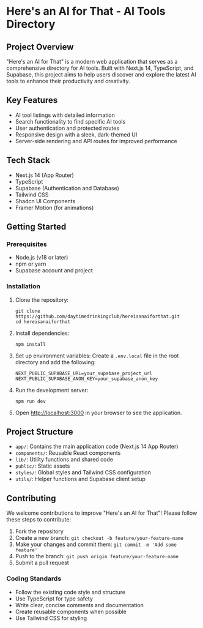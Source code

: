 # Here's an AI for That - AI Tools Directory

## Project Overview

"Here's an AI for That" is a modern web application that serves as a comprehensive directory for AI tools. Built with Next.js 14, TypeScript, and Supabase, this project aims to help users discover and explore the latest AI tools to enhance their productivity and creativity.

## Key Features

- AI tool listings with detailed information
- Search functionality to find specific AI tools
- User authentication and protected routes
- Responsive design with a sleek, dark-themed UI
- Server-side rendering and API routes for improved performance

## Tech Stack

- Next.js 14 (App Router)
- TypeScript
- Supabase (Authentication and Database)
- Tailwind CSS
- Shadcn UI Components
- Framer Motion (for animations)

## Getting Started

### Prerequisites

- Node.js (v18 or later)
- npm or yarn
- Supabase account and project

### Installation

1. Clone the repository:
   ```
   git clone https://github.com/daytimedrinkingclub/hereisanaiforthat.git
   cd hereisanaiforthat
   ```

2. Install dependencies:
   ```
   npm install
   ```

3. Set up environment variables:
   Create a `.env.local` file in the root directory and add the following:
   ```
   NEXT_PUBLIC_SUPABASE_URL=your_supabase_project_url
   NEXT_PUBLIC_SUPABASE_ANON_KEY=your_supabase_anon_key
   ```

4. Run the development server:
   ```
   npm run dev
   ```

5. Open [http://localhost:3000](http://localhost:3000) in your browser to see the application.

## Project Structure

- `app/`: Contains the main application code (Next.js 14 App Router)
- `components/`: Reusable React components
- `lib/`: Utility functions and shared code
- `public/`: Static assets
- `styles/`: Global styles and Tailwind CSS configuration
- `utils/`: Helper functions and Supabase client setup

## Contributing

We welcome contributions to improve "Here's an AI for That"! Please follow these steps to contribute:

1. Fork the repository
2. Create a new branch: `git checkout -b feature/your-feature-name`
3. Make your changes and commit them: `git commit -m 'Add some feature'`
4. Push to the branch: `git push origin feature/your-feature-name`
5. Submit a pull request

### Coding Standards

- Follow the existing code style and structure
- Use TypeScript for type safety
- Write clear, concise comments and documentation
- Create reusable components when possible
- Use Tailwind CSS for styling
